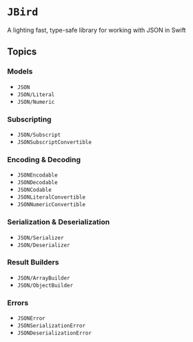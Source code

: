 # ``JBird``

A lighting fast, type-safe library for working with JSON in Swift

## Topics

### Models

- ``JSON``
- ``JSON/Literal``
- ``JSON/Numeric``

### Subscripting

- ``JSON/Subscript``
- ``JSONSubscriptConvertible``

### Encoding & Decoding

- ``JSONEncodable``
- ``JSONDecodable``
- ``JSONCodable``
- ``JSONLiteralConvertible``
- ``JSONNumericConvertible``

### Serialization & Deserialization

- ``JSON/Serializer``
- ``JSON/Deserializer``

### Result Builders

- ``JSON/ArrayBuilder``
- ``JSON/ObjectBuilder``

### Errors

- ``JSONError``
- ``JSONSerializationError``
- ``JSONDeserializationError``
